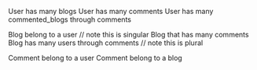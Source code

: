 User has many blogs
User has many comments
User has many commented_blogs through comments

Blog belong to a user // note this is singular
Blog that has many comments
Blog has many users through comments // note this is plural

Comment belong to a user
Comment belong to a blog